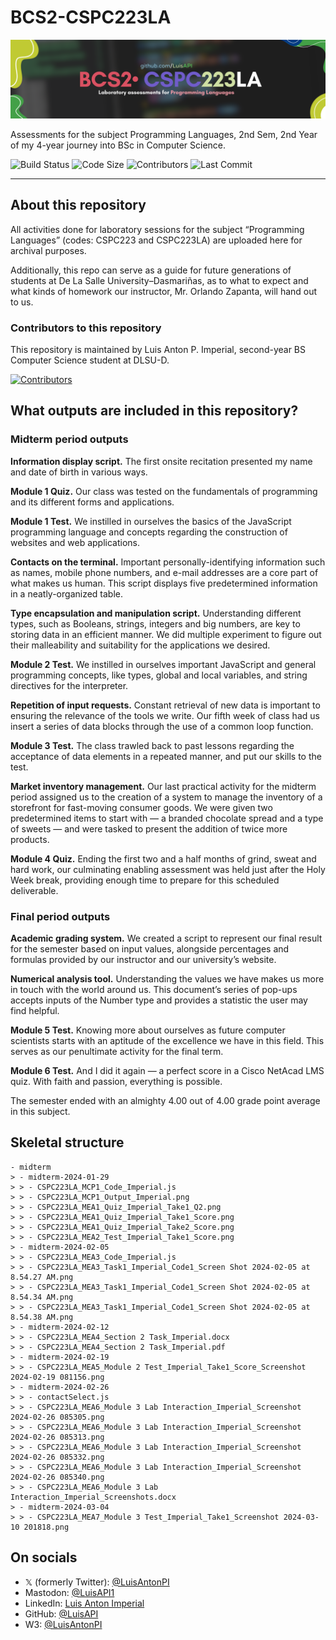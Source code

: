 # BCS2-CSPC223LA

![Header Image for Repository](https://github.com/LuisAPI/BCS2-CSPC223LA/blob/main/HEADER.png?raw=true)

Assessments for the subject Programming Languages, 2nd Sem, 2nd Year of my 4-year journey into BSc in Computer Science.

![Build Status](https://img.shields.io/github/actions/workflow/status/LuisAPI/BCS2-CSPC223LA/static.yml)
![Code Size](https://img.shields.io/github/languages/code-size/LuisAPI/BCS2-CSPC223LA)
![Contributors](https://img.shields.io/github/contributors/LuisAPI/BCS2-CSPC223LA)
![Last Commit](https://img.shields.io/github/last-commit/LuisAPI/BCS2-CSPC223LA)

----

## About this repository

All activities done for laboratory sessions for the subject “Programming Languages” (codes: CSPC223 and CSPC223LA) are uploaded here for archival purposes.

Additionally, this repo can serve as a guide for future generations of students at De La Salle University–Dasmariñas, as to what to expect and what kinds of homework our instructor, Mr. Orlando Zapanta, will hand out to us.

### Contributors to this repository

This repository is maintained by Luis Anton P. Imperial, second-year BS Computer Science student at DLSU-D.

[![Contributors](https://contrib.rocks/image?repo=LuisAPI/BCS2-CSPC223LA)](https://github.com/LuisAPI/BCS2-CSPC223LA/graphs/contributors)

## What outputs are included in this repository?

### Midterm period outputs

**Information display script.** The first onsite recitation presented my name and date of birth in various ways.

**Module 1 Quiz.** Our class was tested on the fundamentals of programming and its different forms and applications.

**Module 1 Test.** We instilled in ourselves the basics of the JavaScript programming language and concepts regarding the construction of websites and web applications.

**Contacts on the terminal.** Important personally-identifying information such as names, mobile phone numbers, and e-mail addresses are a core part of what makes us human. This script displays five predetermined information in a neatly-organized table.

**Type encapsulation and manipulation script.** Understanding different types, such as Booleans, strings, integers and big numbers, are key to storing data in an efficient manner. We did multiple experiment to figure out their malleability and suitability for the applications we desired.

**Module 2 Test.** We instilled in ourselves important JavaScript and general programming concepts, like types, global and local variables, and string directives for the interpreter.

**Repetition of input requests.** Constant retrieval of new data is important to ensuring the relevance of the tools we write. Our fifth week of class had us insert a series of data blocks through the use of a common loop function.

**Module 3 Test.** The class trawled back to past lessons regarding the acceptance of data elements in a repeated manner, and put our skills to the test.

**Market inventory management.** Our last practical activity for the midterm period assigned us to the creation of a system to manage the inventory of a storefront for fast-moving consumer goods. We were given two predetermined items to start with — a branded chocolate spread and a type of sweets — and were tasked to present the addition of twice more products.

**Module 4 Quiz.** Ending the first two and a half months of grind, sweat and hard work, our culminating enabling assessment was held just after the Holy Week break, providing enough time to prepare for this scheduled deliverable.

### Final period outputs

**Academic grading system.** We created a script to represent our final result for the semester based on input values, alongside percentages and formulas provided by our instructor and our university’s website.

**Numerical analysis tool.** Understanding the values we have makes us more in touch with the world around us. This document’s series of pop-ups accepts inputs of the Number type and provides a statistic the user may find helpful.

**Module 5 Test.** Knowing more about ourselves as future computer scientists starts with an aptitude of the excellence we have in this field. This serves as our penultimate activity for the final term.

**Module 6 Test.** And I did it again — a perfect score in a Cisco NetAcad LMS quiz. With faith and passion, everything is possible.

The semester ended with an almighty 4.00 out of 4.00 grade point average in this subject.

## Skeletal structure

```
- midterm
> - midterm-2024-01-29
> > - CSPC223LA_MCP1_Code_Imperial.js
> > - CSPC223LA_MCP1_Output_Imperial.png
> > - CSPC223LA_MEA1_Quiz_Imperial_Take1_Q2.png
> > - CSPC223LA_MEA1_Quiz_Imperial_Take1_Score.png
> > - CSPC223LA_MEA1_Quiz_Imperial_Take2_Score.png
> > - CSPC223LA_MEA2_Test_Imperial_Take1_Score.png
> - midterm-2024-02-05
> > - CSPC223LA_MEA3_Code_Imperial.js
> > - CSPC223LA_MEA3_Task1_Imperial_Code1_Screen Shot 2024-02-05 at 8.54.27 AM.png
> > - CSPC223LA_MEA3_Task1_Imperial_Code1_Screen Shot 2024-02-05 at 8.54.34 AM.png
> > - CSPC223LA_MEA3_Task1_Imperial_Code1_Screen Shot 2024-02-05 at 8.54.38 AM.png
> - midterm-2024-02-12
> > - CSPC223LA_MEA4_Section 2 Task_Imperial.docx
> > - CSPC223LA_MEA4_Section 2 Task_Imperial.pdf
> - midterm-2024-02-19
> > - CSPC223LA_MEA5_Module 2 Test_Imperial_Take1_Score_Screenshot 2024-02-19 081156.png
> - midterm-2024-02-26
> > - contactSelect.js
> > - CSPC223LA_MEA6_Module 3 Lab Interaction_Imperial_Screenshot 2024-02-26 085305.png
> > - CSPC223LA_MEA6_Module 3 Lab Interaction_Imperial_Screenshot 2024-02-26 085313.png
> > - CSPC223LA_MEA6_Module 3 Lab Interaction_Imperial_Screenshot 2024-02-26 085332.png
> > - CSPC223LA_MEA6_Module 3 Lab Interaction_Imperial_Screenshot 2024-02-26 085340.png
> > - CSPC223LA_MEA6_Module 3 Lab Interaction_Imperial_Screenshots.docx
> - midterm-2024-03-04
> > - CSPC223LA_MEA7_Module 3 Test_Imperial_Take1_Screenshot 2024-03-10 201818.png
```

## On socials

- 𝕏 (formerly Twitter): [@LuisAntonPI](https://x.com/luisantonpi)
- Mastodon: [@LuisAPI1](https://mastodon.social/@LuisAPI1)
- LinkedIn: [Luis Anton Imperial](https://linkedin.com/in/LuisAntonPI)
- GitHub: [@LuisAPI](https://github.com/LuisAPI)
- W3: [@LuisAntonPI](https://www.w3profile.com/LuisAntonPI)